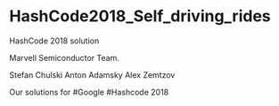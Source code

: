 # HashCode2018_Self_driving_rides
HashCode 2018 solution

Marvell Semiconductor Team.

Stefan Chulski
Anton Adamsky
Alex Zemtzov

Our solutions for #Google #Hashcode 2018
